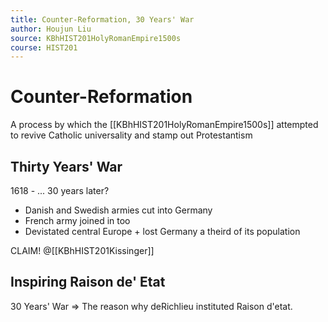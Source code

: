 ```yaml
---
title: Counter-Reformation, 30 Years' War
author: Houjun Liu
source: KBhHIST201HolyRomanEmpire1500s
course: HIST201
---
```


# Counter-Reformation

A process by which the [[KBhHIST201HolyRomanEmpire1500s]] attempted to revive Catholic  universality and stamp out Protestantism

## Thirty Years' War
1618 - ... 30 years later?

* Danish and Swedish armies cut into Germany
* French army joined in too
* Devistated central Europe + lost Germany a theird of its population

CLAIM! @[[KBhHIST201Kissinger]] 

## Inspiring Raison de' Etat

30 Years' War => The reason why deRichlieu instituted Raison d'etat.



